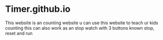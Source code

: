 # Timer.github.io
This website is an counting website u can use this website to teach ur kids counting this can also work as an stop watch with 3 buttons known stop, reset and run
